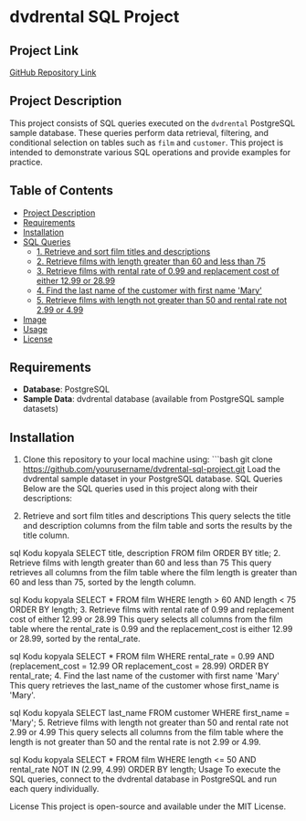 # dvdrental SQL Project

## Project Link

[GitHub Repository
Link](https://github.com/yourusername/dvdrental-sql-project)

## Project Description

This project consists of SQL queries executed on the `dvdrental`
PostgreSQL sample database. These queries perform data retrieval,
filtering, and conditional selection on tables such as `film` and
`customer`. This project is intended to demonstrate various SQL
operations and provide examples for practice.

## Table of Contents

-   [Project Description](#project-description)
-   [Requirements](#requirements)
-   [Installation](#installation)
-   [SQL Queries](#sql-queries)
    -   [1. Retrieve and sort film titles and
        descriptions](#1-retrieve-and-sort-film-titles-and-descriptions)
    -   [2. Retrieve films with length greater than 60 and less than
        75](#2-retrieve-films-with-length-greater-than-60-and-less-than-75)
    -   [3. Retrieve films with rental rate of 0.99 and replacement cost
        of either 12.99 or
        28.99](#3-retrieve-films-with-rental-rate-of-099-and-replacement-cost-of-either-1299-or-2899)
    -   [4. Find the last name of the customer with first name
        'Mary'](#4-find-the-last-name-of-the-customer-with-first-name-mary)
    -   [5. Retrieve films with length not greater than 50 and rental
        rate not 2.99 or
        4.99](#5-retrieve-films-with-length-not-greater-than-50-and-rental-rate-not-299-or-499)
-   [Image](#image)
-   [Usage](#usage)
-   [License](#license)

## Requirements

-   **Database**: PostgreSQL
-   **Sample Data**: dvdrental database (available from PostgreSQL
    sample datasets)

## Installation

1.  Clone this repository to your local machine using: \`\`\`bash git
    clone https://github.com/yourusername/dvdrental-sql-project.git Load
    the dvdrental sample dataset in your PostgreSQL database. SQL
    Queries Below are the SQL queries used in this project along with
    their descriptions:

2.  Retrieve and sort film titles and descriptions This query selects
    the title and description columns from the film table and sorts the
    results by the title column.

sql Kodu kopyala SELECT title, description FROM film ORDER BY title; 2.
Retrieve films with length greater than 60 and less than 75 This query
retrieves all columns from the film table where the film length is
greater than 60 and less than 75, sorted by the length column.

sql Kodu kopyala SELECT \* FROM film WHERE length \> 60 AND length \< 75
ORDER BY length; 3. Retrieve films with rental rate of 0.99 and
replacement cost of either 12.99 or 28.99 This query selects all columns
from the film table where the rental_rate is 0.99 and the
replacement_cost is either 12.99 or 28.99, sorted by the rental_rate.

sql Kodu kopyala SELECT \* FROM film WHERE rental_rate = 0.99 AND
(replacement_cost = 12.99 OR replacement_cost = 28.99) ORDER BY
rental_rate; 4. Find the last name of the customer with first name
'Mary' This query retrieves the last_name of the customer whose
first_name is 'Mary'.

sql Kodu kopyala SELECT last_name FROM customer WHERE first_name =
'Mary'; 5. Retrieve films with length not greater than 50 and rental
rate not 2.99 or 4.99 This query selects all columns from the film table
where the length is not greater than 50 and the rental rate is not 2.99
or 4.99.

sql Kodu kopyala SELECT \* FROM film WHERE length \<= 50 AND rental_rate
NOT IN (2.99, 4.99) ORDER BY length; Usage To execute the SQL queries,
connect to the dvdrental database in PostgreSQL and run each query
individually.

License This project is open-source and available under the MIT License.
